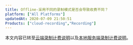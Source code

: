 ```yaml
---
title: Offline-采用不同的录制模式是否会导致收费不同？
platform: ["All Platforms"]
updatedAt: 2020-07-09 21:50:51
Products: ["cloud-recording","Recording"]
---
```

本文内容已转至[云端录制计费说明](https://docs.agora.io/cn/cloud-recording/billing_cloud_recording?platform=All%20Platforms#常见问题)以及[本地服务端录制计费说明](https://docs.agora.io/cn/Recording/billing_recording?platform=All%20Platforms#常见问题)。